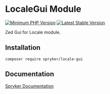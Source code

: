 # LocaleGui Module
[![Minimum PHP Version](https://img.shields.io/badge/php-%3E%3D%208.2-8892BF.svg)](https://php.net/)
[![Latest Stable Version](https://poser.pugx.org/spryker/locale-gui/v/stable.svg)](https://packagist.org/packages/spryker/locale-gui)

Zed Gui for Locale module.

## Installation

```
composer require spryker/locale-gui
```

## Documentation

[Spryker Documentation](https://docs.spryker.com)
